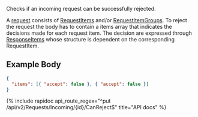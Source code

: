 Checks if an incoming request can be successfully rejected.

A [request](/integrate/data-model-overview#request) consists of [RequestItems](/integrate/data-model-overview#requestitem)
and/or [RequestItemGroups](/integrate/data-model-overview#requestitemgroup). To reject the request
the body has to contain a items array that indicates the decisions made for each request item.
The decision are expressed through [ResponseItems](/integrate/data-model-overview#responseitem) whose
structure is dependent on the corresponding RequestItem.

## Example Body

```json
{
  "items": [{ "accept": false }, { "accept": false }]
}
```

{% include rapidoc api_route_regex="^put /api/v2/Requests/Incoming/{id}/CanReject$" title="API docs" %}

